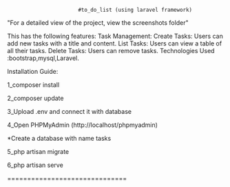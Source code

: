                            #to_do_list (using laravel framework) 
                           
"For a detailed view of the project, view the screenshots folder"

This has the following features:
Task Management:
Create Tasks: Users can add new tasks with a title and content.
List Tasks: Users can view a table of all their tasks.
Delete Tasks: Users can remove tasks. 
Technologies Used :bootstrap,mysql,Laravel.

Installation Guide: 

1_composer install

2_composer update

3_Upload .env and connect it with database

4_Open PHPMyAdmin (http://localhost/phpmyadmin)

  *Create a database with name tasks
  
5_php artisan migrate 

6_php artisan serve 

==============================






